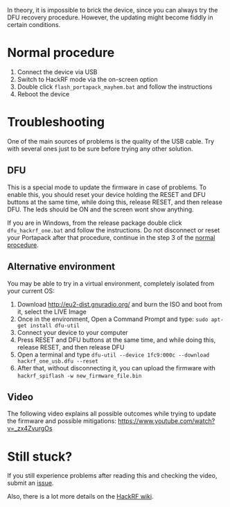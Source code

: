 In theory, it is impossible to brick the device, since you can always try the DFU recovery procedure. However, the updating might become fiddly in certain conditions.

# Normal procedure

1. Connect the device via USB
2. Switch to HackRF mode via the on-screen option
3. Double click `flash_portapack_mayhem.bat` and follow the instructions
4. Reboot the device

# Troubleshooting

One of the main sources of problems is the quality of the USB cable. Try with several ones just to be sure before trying any other solution.

## DFU

This is a special mode to update the firmware in case of problems. To enable this, you should reset your device holding the RESET and DFU buttons at the same time, while doing this, release RESET, and then release DFU. The leds should be ON and the screen wont show anything.

If you are in Windows, from the release package double click `dfu_hackrf_one.bat` and follow the instructions. Do not disconnect or reset your Portapack after that procedure, continue in the step 3 of the [normal procedure](Update-firmware#normal-procedure).

## Alternative environment

You may be able to try in a virtual environment, completely isolated from your current OS:
1. Download http://eu2-dist.gnuradio.org/ and burn the ISO and boot from it, select the LIVE Image
2. Once in the environment, Open a Command Prompt and type: `sudo apt-get install dfu-util`
3. Connect your device to your computer
4. Press RESET and DFU buttons at the same time, and while doing this, release RESET, and then release DFU
5. Open a terminal and type `dfu-util --device 1fc9:000c --download hackrf_one_usb.dfu --reset`
6. After that, without disconnecting it, you can upload the firmware with `hackrf_spiflash -w new_firmware_file.bin`

## Video
The following video explains all possible outcomes while trying to update the firmware and possible mitigations:
https://www.youtube.com/watch?v=_zx4ZvurgOs

# Still stuck?
If you still experience problems after reading this and checking the video, submit an [issue](https://github.com/eried/portapack-havoc/issues/new?assignees=&labels=&template=problem-upgrading-the-firmware.md&title=Problem+upgrading+the+firmware).

Also, there is a lot more details on the [HackRF wiki](https://github.com/mossmann/hackrf/wiki/Updating-Firmware).